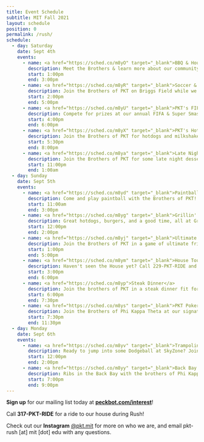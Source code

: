 ```yaml
---
title: Event Schedule
subtitle: MIT Fall 2021
layout: schedule
position: 0
permalink: /rush/
schedule:
  - day: Saturday
    date: Sept 4th
    events:
      - name: <a href="https://sched.co/m8yO" target="_blank">BBQ & House Tours</a>
        description: Meet the Brothers & learn more about our community at the PKT BBQ & House Tours event!
        start: 1:00pm
        end: 3:00pm
      - name: <a href="https://sched.co/m8yR" target="_blank">Soccer & Capture the Flag</a>
        description: Join the Brothers of PKT on Briggs Field while we play Soccer and Capture the Flag
        start: 2:00pm
        end: 5:00pm
      - name: <a href="https://sched.co/m8yU" target="_blank">PKT's FIFA & Smash Tournament</a>
        description: Compete for prizes at our annual FIFA & Super Smash Tournament!
        start: 4:00pm
        end: 6:00pm
      - name: <a href="https://sched.co/m8yX" target="_blank">PKT's Hot Dog Eating Competition</a>
        description: Join the Brothers of PKT for hotdogs and milkshakes to see who is this year's PKT Hot Dog Eating Champion!
        start: 5:30pm
        end: 8:00pm
      - name: <a href="https://sched.co/m8ya" target="_blank">Late Night Desserts</a>
        description: Join the Brothers of PKT for some late night desserts to close out the first day of rush
        start: 11:00pm
        end: 1:00am
  - day: Sunday
    date: Sept 5th
    events:
      - name: <a href="https://sched.co/m8yd" target="_blank">Paintball with PKT</a>
        description: Come and play paintball with the Brothers of PKT!
        start: 11:00am
        end: 3:00pm
      - name: <a href="https://sched.co/m8yg" target="_blank">Grillin' and Chillin'</a>
        description: Great hotdogs, burgers, and a good time, all at Grillin' & Chillin' with PKT
        start: 12:00pm
        end: 2:00pm
      - name: <a href="https://sched.co/m8yj" target="_blank">Ultimate Frisbee</a>
        description: Join the Brothers of PKT in a game of ultimate frisbee!
        start: 1:00pm
        end: 5:00pm
      - name: <a href="https://sched.co/m8ym" target="_blank">House Tours</a>
        description: Haven't seen the House yet? Call 229-PKT-RIDE and get to know the brothers of PKT
        start: 3:00pm
        end: 6:00pm
      - name: <a href="https://sched.co/m8yp">Steak Dinner</a>
        description: Join the brothers of PKT in a steak dinner fit for kings right before our annual Poker Tournament!
        start: 6:00pm
        end: 7:30pm
      - name: <a href="https://sched.co/m8ys" target="_blank">PKT Poker Tournament</a>
        description: Join the Brothers of Phi Kappa Theta at our signature annual rush Poker Tournament! Prizes include a computer monitor and more. All skill levels welcome; we'll teach you how to play!
        start: 7:30pm
        end: 11:30pm
  - day: Monday
    date: Sept 6th
    events:
      - name: <a href="https://sched.co/m8yv" target="_blank">Trampoline Dodgeball & SkyZone</a>
        description: Ready to jump into some Dodgeball at SkyZone? Join the Brothers of PKT for what is sure to be an exciting time
        start: 12:00pm
        end: 2:00pm
      - name: <a href="https://sched.co/m8yy" target="_blank">Back Bay & Baby Back Ribs</a>
        description: Ribs in the Back Bay with the brothers of Phi Kappa Theta
        start: 7:00pm
        end: 9:00pm
---
```

<p class="text-center"><strong>Sign up</strong> for our mailing list today at <strong><a href="https://peckbot.com/interest" target="_blank">peckbot.com/interest</a></strong>!</p>

<p class="text-center">Call <strong>317-PKT-RIDE</strong> for a ride to our house during Rush!</p>

<p class="text-center">Check out our <strong>Instagram</strong> <a href="https://peck.bot/instagram" target="_blank">@pkt.mit</a> for more on who we are, and email pkt-rush [at] mit [dot] edu with any questions.
